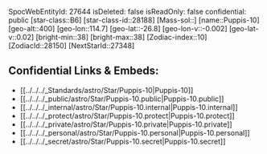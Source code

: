 ﻿---
location:
- -26.8
- -114.7
- 400
tags:
- astro/Star
type: Star
---

SpocWebEntityId: 27644
isDeleted: false
isReadOnly: false
confidential: public
[star-class::B6]
[star-class-id::28188]
[Mass-sol::]
[name::Puppis-10]
[geo-alt::400]
[geo-lon::114.7]
[geo-lat::-26.8]
[geo-lon-v::-0.002]
[geo-lat-v::0.02]
[bright-min::38]
[bright-max::38]
[Zodiac-index::10]
[ZodiacId::28150]
[NextStarId::27348]



## Confidential Links & Embeds: 
- [[../../../_Standards/astro/Star/Puppis-10|Puppis-10]] 
- [[../../../_public/astro/Star/Puppis-10.public|Puppis-10.public]] 
- [[../../../_internal/astro/Star/Puppis-10.internal|Puppis-10.internal]] 
- [[../../../_protect/astro/Star/Puppis-10.protect|Puppis-10.protect]] 
- [[../../../_private/astro/Star/Puppis-10.private|Puppis-10.private]] 
- [[../../../_personal/astro/Star/Puppis-10.personal|Puppis-10.personal]] 
- [[../../../_secret/astro/Star/Puppis-10.secret|Puppis-10.secret]] 
